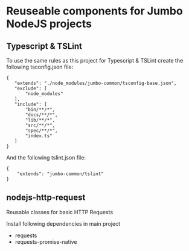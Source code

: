# Reuseable components for Jumbo NodeJS projects

## Typescript & TSLint

To use the same rules as this project for Typescript & TSLint create the following tsconfig.json file:
```
{
   "extends": "./node_modules/jumbo-common/tsconfig-base.json",
   "exclude": [
       "node_modules"
   ],
   "include": [
       "bin/**/*",
       "docs/**/*",
       "lib/**/*",
       "src/**/*",
       "spec/**/*",
       "index.ts"
   ]
}
```
And the following tslint.json file:
```
{
    "extends": "jumbo-common/tslint"
}
```

## nodejs-http-request
Reusable classes for basic HTTP Requests

Install following dependencies in main project
* requests
* requests-promise-native
